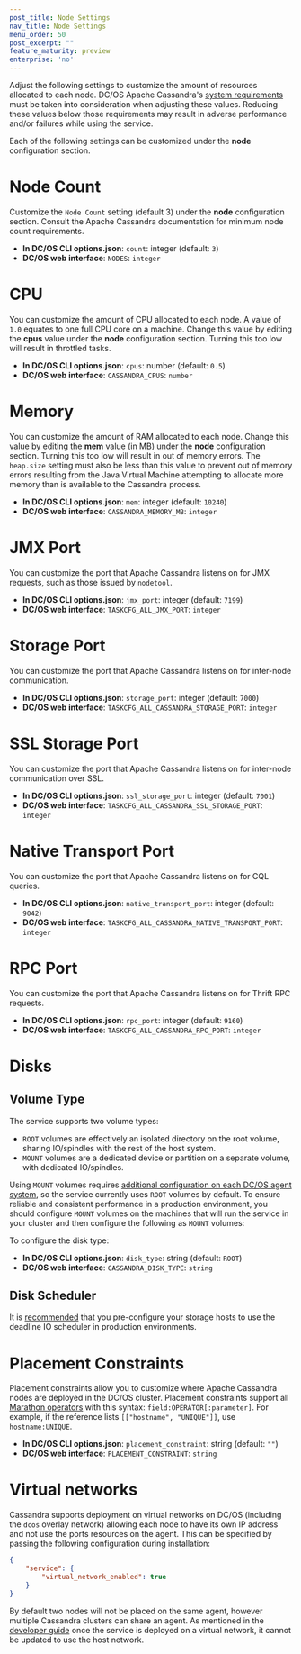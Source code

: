 ```yaml
---
post_title: Node Settings
nav_title: Node Settings
menu_order: 50
post_excerpt: ""
feature_maturity: preview
enterprise: 'no'
---
```


Adjust the following settings to customize the amount of resources allocated to each  node. DC/OS Apache Cassandra's [system requirements](http://cassandra.apache.org/doc/latest/operating/hardware.html) must be taken into consideration when adjusting these values. Reducing these values below those requirements may result in adverse performance and/or failures while using the service.

Each of the following settings can be customized under the **node** configuration section.

# Node Count

Customize the `Node Count` setting (default 3) under the **node** configuration section. Consult the Apache Cassandra documentation for minimum node count requirements.

*   **In DC/OS CLI options.json**: `count`: integer (default: `3`)
*   **DC/OS web interface**: `NODES`: `integer`

# CPU

You can customize the amount of CPU allocated to each node. A value of `1.0` equates to one full CPU core on a machine. Change this value by editing the **cpus** value under the **node** configuration section. Turning this too low will result in throttled tasks.

*   **In DC/OS CLI options.json**: `cpus`: number (default: `0.5`)
*   **DC/OS web interface**: `CASSANDRA_CPUS`: `number`

# Memory

You can customize the amount of RAM allocated to each node. Change this value by editing the **mem** value (in MB) under the **node** configuration section. Turning this too low will result in out of memory errors. The `heap.size` setting must also be less than this value to prevent out of memory errors resulting from the Java Virtual Machine attempting to allocate more memory than is available to the Cassandra process.

*   **In DC/OS CLI options.json**: `mem`: integer (default: `10240`)
*   **DC/OS web interface**: `CASSANDRA_MEMORY_MB`: `integer`

# JMX Port

You can customize the port that Apache Cassandra listens on for JMX requests, such as those issued by `nodetool`.

*   **In DC/OS CLI options.json**: `jmx_port`: integer (default: `7199`)
*   **DC/OS web interface**: `TASKCFG_ALL_JMX_PORT`: `integer`

# Storage Port

You can customize the port that Apache Cassandra listens on for inter-node communication.

*   **In DC/OS CLI options.json**: `storage_port`: integer (default: `7000`)
*   **DC/OS web interface**: `TASKCFG_ALL_CASSANDRA_STORAGE_PORT`: `integer`

# SSL Storage Port

You can customize the port that Apache Cassandra listens on for inter-node communication over SSL.

*   **In DC/OS CLI options.json**: `ssl_storage_port`: integer (default: `7001`)
*   **DC/OS web interface**: `TASKCFG_ALL_CASSANDRA_SSL_STORAGE_PORT`: `integer`

# Native Transport Port

You can customize the port that Apache Cassandra listens on for CQL queries.

*   **In DC/OS CLI options.json**: `native_transport_port`: integer (default: `9042`)
*   **DC/OS web interface**: `TASKCFG_ALL_CASSANDRA_NATIVE_TRANSPORT_PORT`: `integer`

# RPC Port

You can customize the port that Apache Cassandra listens on for Thrift RPC requests.

*   **In DC/OS CLI options.json**: `rpc_port`: integer (default: `9160`)
*   **DC/OS web interface**: `TASKCFG_ALL_CASSANDRA_RPC_PORT`: `integer`

# Disks

## Volume Type

The service supports two volume types:
 - `ROOT` volumes are effectively an isolated directory on the root volume, sharing IO/spindles with the rest of the host system.
 - `MOUNT` volumes are a dedicated device or partition on a separate volume, with dedicated IO/spindles.

Using `MOUNT` volumes requires [additional configuration on each DC/OS agent system](https://docs.mesosphere.com/1.9/storage/mount-disk-resources/), so the service currently uses `ROOT` volumes by default. To ensure reliable and consistent performance in a production environment, you should configure `MOUNT` volumes on the machines that will run the service in your cluster and then configure the following as `MOUNT` volumes:

To configure the disk type:
*   **In DC/OS CLI options.json**: `disk_type`: string (default: `ROOT`)
*   **DC/OS web interface**: `CASSANDRA_DISK_TYPE`: `string`

## Disk Scheduler

It is [recommended](http://docs.datastax.com/en/landing_page/doc/landing_page/recommendedSettings.html#recommendedSettings__optimizing-ssds) that you pre-configure your storage hosts to use the deadline IO scheduler in production environments.  

# Placement Constraints

Placement constraints allow you to customize where Apache Cassandra nodes are deployed in the DC/OS cluster. Placement constraints support all [Marathon operators](http://mesosphere.github.io/marathon/docs/constraints.html) with this syntax: `field:OPERATOR[:parameter]`. For example, if the reference lists `[["hostname", "UNIQUE"]]`, use `hostname:UNIQUE`.

*   **In DC/OS CLI options.json**: `placement_constraint`: string (default: `""`)
*   **DC/OS web interface**: `PLACEMENT_CONSTRAINT`: `string`

# Virtual networks

Cassandra supports deployment on virtual networks on DC/OS (including the `dcos` overlay network) allowing each node to have its own IP address and not use the ports resources on the agent. This can be specified by passing the following configuration during installation:
```json
{
    "service": {
        "virtual_network_enabled": true
    }
}
```
By default two nodes will not be placed on the same agent, however multiple Cassandra clusters can share an agent. As mentioned in the [developer guide](https://mesosphere.github.io/dcos-commons/developer-guide.html) once the service is deployed on a virtual network, it cannot be updated to use the host network.
